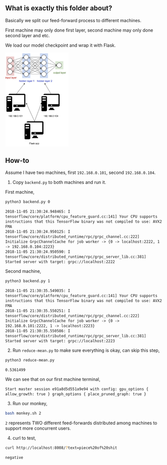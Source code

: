 ## What is exactly this folder about?

Basically we split our feed-forward process to different machines.

First machine may only done first layer, second machine may only done second layer and etc.

We load our model checkpoint and wrap it with Flask.

<img src="tf-distributed.png" width="40%">

## How-to

Assume I have two machines, first `192.168.0.101`, second `192.168.0.104`.

1. Copy `backend.py` to both machines and run it.

First machine,
```bash
python3 backend.py 0
```
```text
2018-11-05 21:30:24.948465: I tensorflow/core/platform/cpu_feature_guard.cc:141] Your CPU supports instructions that this TensorFlow binary was not compiled to use: AVX2 FMA
2018-11-05 21:30:24.950125: I tensorflow/core/distributed_runtime/rpc/grpc_channel.cc:222] Initialize GrpcChannelCache for job worker -> {0 -> localhost:2222, 1 -> 192.168.0.104:2223}
2018-11-05 21:30:24.950590: I tensorflow/core/distributed_runtime/rpc/grpc_server_lib.cc:381] Started server with target: grpc://localhost:2222
```

Second machine,
```bash
python3 backend.py 1
```
```text
2018-11-05 21:30:35.549035: I tensorflow/core/platform/cpu_feature_guard.cc:141] Your CPU supports instructions that this TensorFlow binary was not compiled to use: AVX2 FMA
2018-11-05 21:30:35.550251: I tensorflow/core/distributed_runtime/rpc/grpc_channel.cc:222] Initialize GrpcChannelCache for job worker -> {0 -> 192.168.0.101:2222, 1 -> localhost:2223}
2018-11-05 21:30:35.550586: I tensorflow/core/distributed_runtime/rpc/grpc_server_lib.cc:381] Started server with target: grpc://localhost:2223
```

2. Run `reduce-mean.py` to make sure everything is okay, can skip this step,
```bash
python3 reduce-mean.py
```
```text
0.5361499
```

We can see that on our first machine terminal,
```text
Start master session e91a8d5d551a9e94 with config: gpu_options { allow_growth: true } graph_options { place_pruned_graph: true }
```

3. Run our monkey,
```bash
bash monkey.sh 2
```

`2` represents TWO different feed-forwards distributed among machines to support more concurrent users.

4. curl to test,
```bash
curl http://localhost:8008/?text=piece%20of%20shit
```
```text
negative
```
